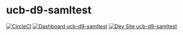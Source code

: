 # ucb-d9-samltest

[![CircleCI](https://circleci.com/gh/tirazel/ucb-d9-samltest.svg?style=shield)](https://circleci.com/gh/tirazel/ucb-d9-samltest)
[![Dashboard ucb-d9-samltest](https://img.shields.io/badge/dashboard-ucb_d9_samltest-yellow.svg)](https://dashboard.pantheon.io/sites/6e86cf65-390b-4d3c-9fa3-096a89f6923c#dev/code)
[![Dev Site ucb-d9-samltest](https://img.shields.io/badge/site-ucb_d9_samltest-blue.svg)](http://dev-ucb-d9-samltest.pantheonsite.io/)